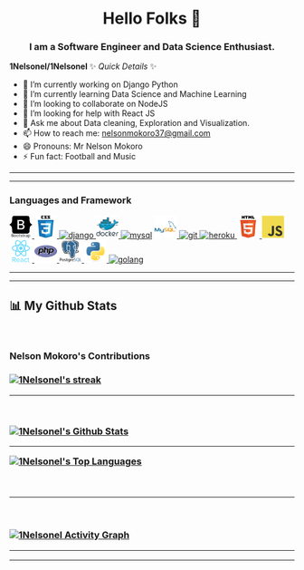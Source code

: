<h1 align="center"> Hello Folks 👋</h1>
<h3 align="center">I am a Software Engineer and Data Science Enthusiast.</h3>

**1Nelsonel/1Nelsonel** ✨ _Quick Details_ ✨ 

- 🔭 I’m currently working on Django Python
- 🌱 I’m currently learning Data Science and Machine Learning
- 👯 I’m looking to collaborate on NodeJS
- 🤔 I’m looking for help with React JS
- 💬 Ask me about Data cleaning, Exploration and Visualization.
- 📫 How to reach me: nelsonmokoro37@gmail.com
- 😄 Pronouns: Mr Nelson Mokoro
- ⚡ Fun fact: Football and Music
<hr>
<hr>

### Languages and Framework
<p align="left"> 
    <a href="https://getbootstrap.com" target="_blank"> <img src="https://raw.githubusercontent.com/devicons/devicon/master/icons/bootstrap/bootstrap-plain-wordmark.svg" alt="bootstrap" width="40" height="40"/> </a> 
    <a href="https://www.w3schools.com/css/" target="_blank"> <img src="https://raw.githubusercontent.com/devicons/devicon/master/icons/css3/css3-original-wordmark.svg" alt="css3" width="40" height="40"/> </a> 
    <a href="https://www.djangoproject.com/" target="_blank"> <img src="https://cdn.jsdelivr.net/gh/devicons/devicon/icons/django/django-plain.svg" alt="django" width="40" height="40"/> </a> 
    <a href="https://www.docker.com/" target="_blank"> <img src="https://raw.githubusercontent.com/devicons/devicon/master/icons/docker/docker-original-wordmark.svg" alt="docker" width="40" height="40"/> </a> 
    <a  href="https://www.jupyter.com/" target="_blank"><img src="https://cdn.jsdelivr.net/gh/devicons/devicon/icons/jupyter/jupyter-original.svg" alt="mysql" width="40" height="40"/></a>
     <a href="https://www.mysql.com/" target="_blank"> <img src="https://raw.githubusercontent.com/devicons/devicon/master/icons/mysql/mysql-original-wordmark.svg" alt="mysql" width="40" height="40"/> </a>
      <a href="https://git-scm.com/" target="_blank"> <img src="https://www.vectorlogo.zone/logos/git-scm/git-scm-icon.svg" alt="git" width="40" height="40"/> </a>
    <a href="https://heroku.com" target="_blank"> <img src="https://www.vectorlogo.zone/logos/heroku/heroku-icon.svg" alt="heroku" width="40" height="40"/> 
    </a> 
    <a href="https://www.w3.org/html/" target="_blank"> <img src="https://raw.githubusercontent.com/devicons/devicon/master/icons/html5/html5-original-wordmark.svg" alt="html5" width="40" height="40"/> </a> 
    <a href="https://developer.mozilla.org/en-US/docs/Web/JavaScript" target="_blank"> <img src="https://raw.githubusercontent.com/devicons/devicon/master/icons/javascript/javascript-original.svg" alt="javascript" width="40" height="40"/> </a> 
    <a href="https://reactjs.org/" target="_blank"> <img src="https://raw.githubusercontent.com/devicons/devicon/master/icons/react/react-original-wordmark.svg" alt="react" width="40" height="40"/> </a>
  <a href="https://www.php.net" target="_blank"> <img src="https://raw.githubusercontent.com/devicons/devicon/master/icons/php/php-original.svg" alt="php" width="40" height="40"/> </a> 
    <a href="https://www.postgresql.org" target="_blank"><img src="https://raw.githubusercontent.com/devicons/devicon/master/icons/postgresql/postgresql-original-wordmark.svg" alt="postgresql" width="40" height="40"/> 
    </a> 
    <a href="https://www.python.org" target="_blank"> <img src="https://raw.githubusercontent.com/devicons/devicon/master/icons/python/python-original.svg" alt="python" width="40" height="40"/>
    </a> 
<!--   golang    -->
    <a href="https://go.dev/" target="_blank"> <img src="https://cdn.jsdelivr.net/gh/devicons/devicon/icons/go/go-original-wordmark.svg" alt="golang" width="50" height="50"/>
    </a> 
 </p>



<hr>
<hr>



## 📊 My Github Stats

<br/>
<p align="center">
        <h3> Nelson Mokoro's Contributions <h3/>
    <a href="https://github.com/1Nelsonel/github-readme-streak-stats"><img title="🔥 Get streak stats for your profile at git.io/streak-stats" alt="1Nelsonel's streak" src="https://github-readme-streak-stats.herokuapp.com/?user=1Nelsonel&theme=radical&hide_border=true&stroke=0000&background=060A0CD0"/>
    </a>

<br/>
            <hr>

  <br/>
  
  <a href="https://github.com/1Nelsonel/github-readme-stats"><img alt="1Nelsonel's Github Stats" src="https://github-readme-stats.vercel.app/api?username=1Nelsonel&show_icons=true&count_private=true&theme=radical&hide_border=true&bg_color=0D1117" /></a> 
  <br/>
   <hr>         
 <a href="https://github.com/1Nelsonel/github-readme-stats"><img alt="1Nelsonel's Top Languages" src="https://github-readme-stats.vercel.app/api/top-langs/?username=1Nelsonel&langs_count=8&count_private=true&layout=radical&theme=radical&hide_border=true&bg_color=0D1117" /></a>
<p/>
   <br/>
<hr>

<br/>
<br/>
<a href="https://github.com/1Nelsonel/github-readme-activity-graph"><img alt="1Nelsonel Activity Graph" src="https://github-readme-activity-graph.cyclic.app/graph?username=1Nelsonel&bg_color=0D1117&color=5BCDEC&line=5BCDEC&point=FFFFFF&hide_border=true" /></a>

<hr>            
<hr>
